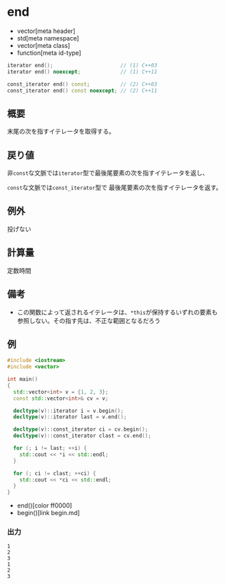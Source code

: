 # end
* vector[meta header]
* std[meta namespace]
* vector[meta class]
* function[meta id-type]

```cpp
iterator end();                      // (1) C++03
iterator end() noexcept;             // (1) C++11

const_iterator end() const;          // (2) C++03
const_iterator end() const noexcept; // (2) C++11
```

## 概要
末尾の次を指すイテレータを取得する。


## 戻り値
非`const`な文脈では`iterator`型で最後尾要素の次を指すイテレータを返し、

`const`な文脈では`const_iterator`型で 最後尾要素の次を指すイテレータを返す。


## 例外
投げない


## 計算量
定数時間


## 備考
- この関数によって返されるイテレータは、`*this`が保持するいずれの要素も参照しない。その指す先は、不正な範囲となるだろう


## 例
```cpp example
#include <iostream>
#include <vector>

int main()
{
  std::vector<int> v = {1, 2, 3};
  const std::vector<int>& cv = v;

  decltype(v)::iterator i = v.begin();
  decltype(v)::iterator last = v.end();

  decltype(v)::const_iterator ci = cv.begin();
  decltype(v)::const_iterator clast = cv.end();

  for (; i != last; ++i) {
    std::cout << *i << std::endl;
  }

  for (; ci != clast; ++ci) {
    std::cout << *ci << std::endl;
  }
}
```
* end()[color ff0000]
* begin()[link begin.md]

### 出力
```
1
2
3
1
2
3
```



